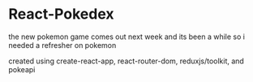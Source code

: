# React-Pokedex
the new pokemon game comes out next week and its been a while so i needed a refresher on pokemon

created using create-react-app, react-router-dom, reduxjs/toolkit, and pokeapi
